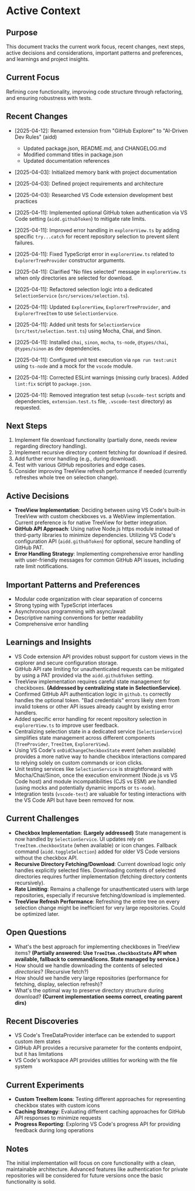 # Active Context

## Purpose

This document tracks the current work focus, recent changes, next steps, active decisions and considerations, important patterns and preferences, and learnings and project insights.

## Current Focus

Refining core functionality, improving code structure through refactoring, and ensuring robustness with tests.

## Recent Changes

- [2025-04-12]: Renamed extension from "GitHub Explorer" to "AI-Driven Dev Rules" (aidd)
  - Updated package.json, README.md, and CHANGELOG.md
  - Modified command titles in package.json
  - Updated documentation references

- [2025-04-03]: Initialized memory bank with project documentation
- [2025-04-03]: Defined project requirements and architecture
- [2025-04-03]: Researched VS Code extension development best practices
- [2025-04-11]: Implemented optional GitHub token authentication via VS Code setting (`aidd.githubToken`) to mitigate rate limits.
- [2025-04-11]: Improved error handling in `explorerView.ts` by adding specific `try...catch` for recent repository selection to prevent silent failures.
- [2025-04-11]: Fixed TypeScript error in `explorerView.ts` related to `ExplorerTreeProvider` constructor arguments.
- [2025-04-11]: Clarified "No files selected" message in `explorerView.ts` when only directories are selected for download.
- [2025-04-11]: Refactored selection logic into a dedicated `SelectionService` (`src/services/selection.ts`).
- [2025-04-11]: Updated `ExplorerView`, `ExplorerTreeProvider`, and `ExplorerTreeItem` to use `SelectionService`.
- [2025-04-11]: Added unit tests for `SelectionService` (`src/test/selection.test.ts`) using Mocha, Chai, and Sinon.
- [2025-04-11]: Installed `chai`, `sinon`, `mocha`, `ts-node`, `@types/chai`, `@types/sinon` as dev dependencies.
- [2025-04-11]: Configured unit test execution via `npm run test:unit` using `ts-node` and a mock for the `vscode` module.
- [2025-04-11]: Corrected ESLint warnings (missing curly braces). Added `lint:fix` script to `package.json`.
- [2025-04-11]: Removed integration test setup (`vscode-test` scripts and dependencies, `extension.test.ts` file, `.vscode-test` directory) as requested.

## Next Steps

1. Implement file download functionality (partially done, needs review regarding directory handling).
2. Implement recursive directory content fetching for download if desired.
3. Add further error handling (e.g., during download).
4. Test with various GitHub repositories and edge cases.
5. Consider improving TreeView refresh performance if needed (currently refreshes whole tree on selection change).

## Active Decisions

- **TreeView Implementation**: Deciding between using VS Code's built-in TreeView with custom checkboxes vs. a WebView implementation. Current preference is for native TreeView for better integration.
- **GitHub API Approach**: Using native Node.js https module instead of third-party libraries to minimize dependencies. Utilizing VS Code's configuration API (`aidd.githubToken`) for optional, secure handling of GitHub PAT.
- **Error Handling Strategy**: Implementing comprehensive error handling with user-friendly messages for common GitHub API issues, including rate limit notifications.

## Important Patterns and Preferences

- Modular code organization with clear separation of concerns
- Strong typing with TypeScript interfaces
- Asynchronous programming with async/await
- Descriptive naming conventions for better readability
- Comprehensive error handling

## Learnings and Insights

- VS Code extension API provides robust support for custom views in the explorer and secure configuration storage.
- GitHub API rate limiting for unauthenticated requests can be mitigated by using a PAT provided via the `aidd.githubToken` setting.
- TreeView implementation requires careful state management for checkboxes. **(Addressed by centralizing state in SelectionService)**.
- Confirmed GitHub API authentication logic in `github.ts` correctly handles the optional token. "Bad credentials" errors likely stem from invalid tokens or other API issues already caught by existing error handlers.
- Added specific error handling for recent repository selection in `explorerView.ts` to improve user feedback.
- Centralizing selection state in a dedicated service (`SelectionService`) simplifies state management across different components (`TreeProvider`, `TreeItem`, `ExplorerView`).
- Using VS Code's `onDidChangeCheckboxState` event (when available) provides a more native way to handle checkbox interactions compared to relying solely on custom commands or icon clicks.
- Unit testing services like `SelectionService` is straightforward with Mocha/Chai/Sinon, once the execution environment (Node.js vs VS Code host) and module incompatibilities (CJS vs ESM) are handled (using mocks and potentially dynamic imports or `ts-node`).
- Integration tests (`vscode-test`) are valuable for testing interactions with the VS Code API but have been removed for now.

## Current Challenges

- **Checkbox Implementation**: **(Largely addressed)** State management is now handled by `SelectionService`. UI updates rely on `TreeItem.checkboxState` (when available) or icon changes. Fallback command (`aidd.toggleSelection`) added for older VS Code versions without the checkbox API.
- **Recursive Directory Fetching/Download**: Current download logic only handles explicitly selected files. Downloading contents of selected directories requires further implementation (fetching directory contents recursively).
- **Rate Limiting**: Remains a challenge for unauthenticated users with large repositories, especially if recursive fetching/download is implemented.
- **TreeView Refresh Performance**: Refreshing the entire tree on every selection change might be inefficient for very large repositories. Could be optimized later.

## Open Questions

- What's the best approach for implementing checkboxes in TreeView items? **(Partially answered: Use `TreeItem.checkboxState` API when available, fallback to command/icons. State managed by service.)**
- How should we handle downloading the contents of selected *directories*? (Recursive fetch?)
- How should we handle very large repositories (performance for fetching, display, selection refresh)?
- What's the optimal way to preserve directory structure during download? **(Current implementation seems correct, creating parent dirs)**

## Recent Discoveries

- VS Code's TreeDataProvider interface can be extended to support custom item states
- GitHub API provides a recursive parameter for the contents endpoint, but it has limitations
- VS Code's workspace API provides utilities for working with the file system

## Current Experiments

- **Custom TreeItem Icons**: Testing different approaches for representing checkbox states with custom icons
- **Caching Strategy**: Evaluating different caching approaches for GitHub API responses to minimize requests
- **Progress Reporting**: Exploring VS Code's progress API for providing feedback during long operations

## Notes

The initial implementation will focus on core functionality with a clean, maintainable architecture. Advanced features like authentication for private repositories will be considered for future versions once the basic functionality is solid.
